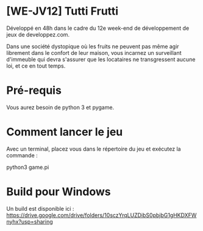 # [WE-JV12] Tutti Frutti
Développé en 48h dans le cadre du 12e week-end de développement de jeux de developpez.com.

Dans une société dystopique où les fruits ne peuvent pas même agir librement dans le confort de leur maison, vous incarnez un surveillant d'immeuble qui devra s'assurer que les locataires ne transgressent aucune loi, et ce en tout temps.


# Pré-requis

Vous aurez besoin de python 3 et pygame.


# Comment lancer le jeu

Avec un terminal, placez vous dans le répertoire du jeu et exécutez la commande :

python3 game.pi


# Build pour Windows

Un build est disponible ici : https://drive.google.com/drive/folders/10sczYrqLUZDibS0pbjbG1gHKDXFWnyhx?usp=sharing
